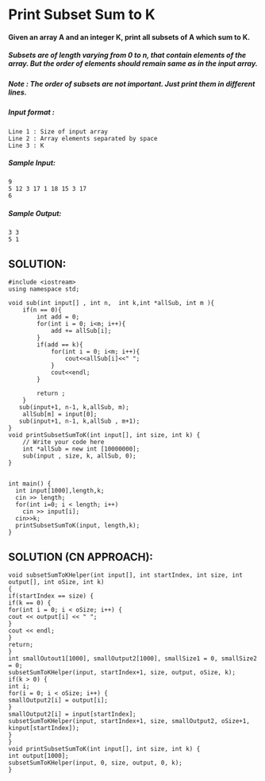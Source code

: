 # Print Subset Sum to K


#### Given an array A and an integer K, print all subsets of A which sum to K.

##### Subsets are of length varying from 0 to n, that contain elements of the array. But the order of elements should remain same as in the input array.

##### Note : The order of subsets are not important. Just print them in different lines.

##### Input format :

```
Line 1 : Size of input array
Line 2 : Array elements separated by space
Line 3 : K 

```

##### Sample Input:

```
9 
5 12 3 17 1 18 15 3 17 
6

```

##### Sample Output:

```
3 3
5 1
```

## SOLUTION:

    #include <iostream>
    using namespace std;
    
    void sub(int input[] , int n,  int k,int *allSub, int m ){
        if(n == 0){
            int add = 0;
            for(int i = 0; i<m; i++){
                add += allSub[i];
            }
            if(add == k){
                for(int i = 0; i<m; i++){
                    cout<<allSub[i]<<" ";
                }
                cout<<endl;
            }
            
            return ;
        }
       sub(input+1, n-1, k,allSub, m);
        allSub[m] = input[0];
       sub(input+1, n-1, k,allSub , m+1);
    }
    void printSubsetSumToK(int input[], int size, int k) {
        // Write your code here
        int *allSub = new int [10000000];
        sub(input , size, k, allSub, 0);
    }
    
    
    int main() {
      int input[1000],length,k;
      cin >> length;
      for(int i=0; i < length; i++)
        cin >> input[i];
      cin>>k;
      printSubsetSumToK(input, length,k);
    }

## SOLUTION (CN APPROACH):

    void subsetSumToKHelper(int input[], int startIndex, int size, int output[], int oSize, int k)
    {
    if(startIndex == size) {
    if(k == 0) {
    for(int i = 0; i < oSize; i++) {
    cout << output[i] << " ";
    }
    cout << endl;
    }
    return;
    }
    int smallOutout1[1000], smallOutput2[1000], smallSize1 = 0, smallSize2 = 0;
    subsetSumToKHelper(input, startIndex+1, size, output, oSize, k);
    if(k > 0) {
    int i;
    for(i = 0; i < oSize; i++) {
    smallOutput2[i] = output[i];
    }
    smallOutput2[i] = input[startIndex];
    subsetSumToKHelper(input, startIndex+1, size, smallOutput2, oSize+1, kinput[startIndex]);
    }
    }
    void printSubsetSumToK(int input[], int size, int k) {
    int output[1000];
    subsetSumToKHelper(input, 0, size, output, 0, k);
    }
